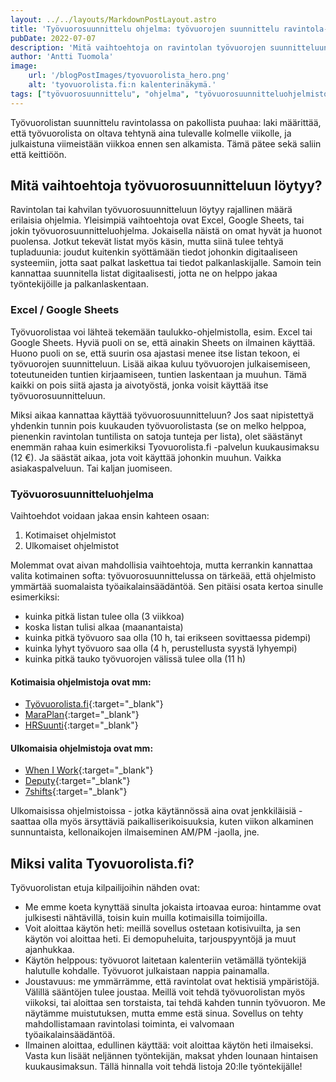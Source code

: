 ```yaml
---
layout: ../../layouts/MarkdownPostLayout.astro
title: 'Työvuorosuunnittelu ohjelma: työvuorojen suunnittelu ravintola-alalla'
pubDate: 2022-07-07
description: 'Mitä vaihtoehtoja on ravintolan työvuorojen suunnitteluun? Miten työvuorosuunnitteluohjelma voi auttaa?'
author: 'Antti Tuomola'
image:
    url: '/blogPostImages/tyovuorolista_hero.png'
    alt: 'tyovuorolista.fi:n kalenterinäkymä.'
tags: ["työvuorosuunnittelu", "ohjelma", "työvuorosuunnitteluohjelmistot"]
---
```


Työvuorolistan suunnittelu ravintolassa on pakollista puuhaa: laki määrittää, että työvuorolista on oltava tehtynä aina tulevalle kolmelle viikolle, ja julkaistuna viimeistään viikkoa ennen sen alkamista. Tämä pätee sekä saliin että keittiöön.

## Mitä vaihtoehtoja työvuorosuunnitteluun löytyy?
Ravintolan tai kahvilan työvuorosuunnitteluun löytyy rajallinen määrä erilaisia ohjelmia. Yleisimpiä vaihtoehtoja ovat Excel, Google Sheets, tai jokin työvuorosuunnitteluohjelma. Jokaisella näistä on omat hyvät ja huonot puolensa. Jotkut tekevät listat myös käsin, mutta siinä tulee tehtyä tupladuunia: joudut kuitenkin syöttämään tiedot johonkin digitaaliseen systeemiin, jotta saat palkat laskettua tai tiedot palkanlaskijalle. Samoin tein kannattaa suunnitella listat digitaalisesti, jotta ne on helppo jakaa työntekijöille ja palkanlaskentaan.

### Excel / Google Sheets
Työvuorolistaa voi lähteä tekemään taulukko-ohjelmistolla, esim. Excel tai Google Sheets. Hyviä puoli on se, että ainakin Sheets on ilmainen käyttää. Huono puoli on se, että suurin osa ajastasi menee itse listan tekoon, ei työvuorojen suunnitteluun. Lisää aikaa kuluu työvuorojen julkaisemiseen, toteutuneiden tuntien kirjaamiseen, tuntien laskentaan ja muuhun. Tämä kaikki on pois siitä ajasta ja aivotyöstä, jonka voisit käyttää itse työvuorosuunnitteluun.

Miksi aikaa kannattaa käyttää työvuorosuunnitteluun? Jos saat nipistettyä yhdenkin tunnin pois kuukauden työvuorolistasta (se on melko helppoa, pienenkin ravintolan tuntilista on satoja tunteja per lista), olet säästänyt enemmän rahaa kuin esimerkiksi Tyovuorolista.fi -palvelun kuukausimaksu (12 €). Ja säästät aikaa, jota voit käyttää johonkin muuhun. Vaikka asiakaspalveluun. Tai kaljan juomiseen.

### Työvuorosuunnitteluohjelma
Vaihtoehdot voidaan jakaa ensin kahteen osaan:
1. Kotimaiset ohjelmistot
2. Ulkomaiset ohjelmistot

Molemmat ovat aivan mahdollisia vaihtoehtoja, mutta kerrankin kannattaa valita kotimainen softa: työvuorosuunnittelussa on tärkeää, että ohjelmisto ymmärtää suomalaista työaikalainsäädäntöä. Sen pitäisi osata kertoa sinulle esimerkiksi: 
- kuinka pitkä listan tulee olla (3 viikkoa)
- koska listan tulisi alkaa (maanantaista)
- kuinka pitkä työvuoro saa olla (10 h, tai erikseen sovittaessa pidempi)
- kuinka lyhyt työvuoro saa olla (4 h, perustellusta syystä lyhyempi)
- kuinka pitkä tauko työvuorojen välissä tulee olla (11 h)

#### Kotimaisia ohjelmistoja ovat mm:
- [Työvuorolista.fi](https://tyovuorolista.fi){:target="_blank"}
- [MaraPlan](https://maraplan.fi){:target="_blank"}
- [HRSuunti](https://www.hrsuunti.fi/){:target="_blank"}

#### Ulkomaisia ohjelmistoja ovat mm:
- [When I Work](https://wheniwork.com){:target="_blank"}
- [Deputy](https://www.deputy.com){:target="_blank"}
- [7shifts](https://www.7shifts.com){:target="_blank"}

Ulkomaisissa ohjelmistoissa - jotka käytännössä aina ovat jenkkiläisiä - saattaa olla myös ärsyttäviä paikalliserikoisuuksia, kuten viikon alkaminen sunnuntaista, kellonaikojen ilmaiseminen AM/PM -jaolla, jne.

## Miksi valita Tyovuorolista.fi?
Työvuorolistan etuja kilpailijoihin nähden ovat:
- Me emme koeta kynyttää sinulta jokaista irtoavaa euroa: hintamme ovat julkisesti nähtävillä, toisin kuin muilla kotimaisilla toimijoilla.
- Voit aloittaa käytön heti: meillä sovellus ostetaan kotisivuilta, ja sen käytön voi aloittaa heti. Ei demopuheluita, tarjouspyyntöjä ja muut ajanhukkaa.
- Käytön helppous: työvuorot laitetaan kalenteriin vetämällä työntekijä halutulle kohdalle. Työvuorot julkaistaan nappia painamalla.
- Joustavuus: me ymmärrämme, että ravintolat ovat hektisiä ympäristöjä. Välillä sääntöjen tulee joustaa. Meillä voit tehdä työvuorolistan myös viikoksi, tai aloittaa sen torstaista, tai tehdä kahden tunnin työvuoron. Me näytämme muistutuksen, mutta emme estä sinua. Sovellus on tehty mahdollistamaan ravintolasi toiminta, ei valvomaan työaikalainsäädäntöä.
- Ilmainen aloittaa, edullinen käyttää: voit aloittaa käytön heti ilmaiseksi. Vasta kun lisäät neljännen työntekijän, maksat yhden lounaan hintaisen kuukausimaksun. Tällä hinnalla voit tehdä listoja 20:lle työntekijälle!